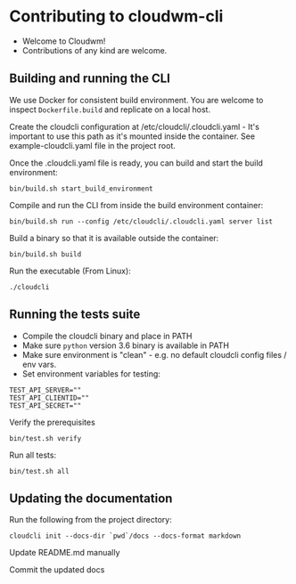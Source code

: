# Contributing to cloudwm-cli

* Welcome to Cloudwm!
* Contributions of any kind are welcome.


## Building and running the CLI

We use Docker for consistent build environment. You are welcome to inspect `Dockerfile.build` and replicate on a local host.

Create the cloudcli configuration at /etc/cloudcli/.cloudcli.yaml - 
It's important to use this path as it's mounted inside the container.
See example-cloudcli.yaml file in the project root. 

Once the .cloudcli.yaml file is ready, you can build and start the build environment:

```
bin/build.sh start_build_environment
```

Compile and run the CLI from inside the build environment container:

```
bin/build.sh run --config /etc/cloudcli/.cloudcli.yaml server list
```

Build a binary so that it is available outside the container:

```
bin/build.sh build
```

Run the executable (From Linux):

```
./cloudcli
```


## Running the tests suite

* Compile the cloudcli binary and place in PATH
* Make sure `python` version 3.6 binary is available in PATH
* Make sure environment is "clean" - e.g. no default cloudcli config files / env vars.
* Set environment variables for testing:

```
TEST_API_SERVER=""
TEST_API_CLIENTID=""
TEST_API_SECRET=""
```

Verify the prerequisites

```
bin/test.sh verify
```

Run all tests:

```
bin/test.sh all
```


## Updating the documentation

Run the following from the project directory:

```
cloudcli init --docs-dir `pwd`/docs --docs-format markdown
```

Update README.md manually

Commit the updated docs
